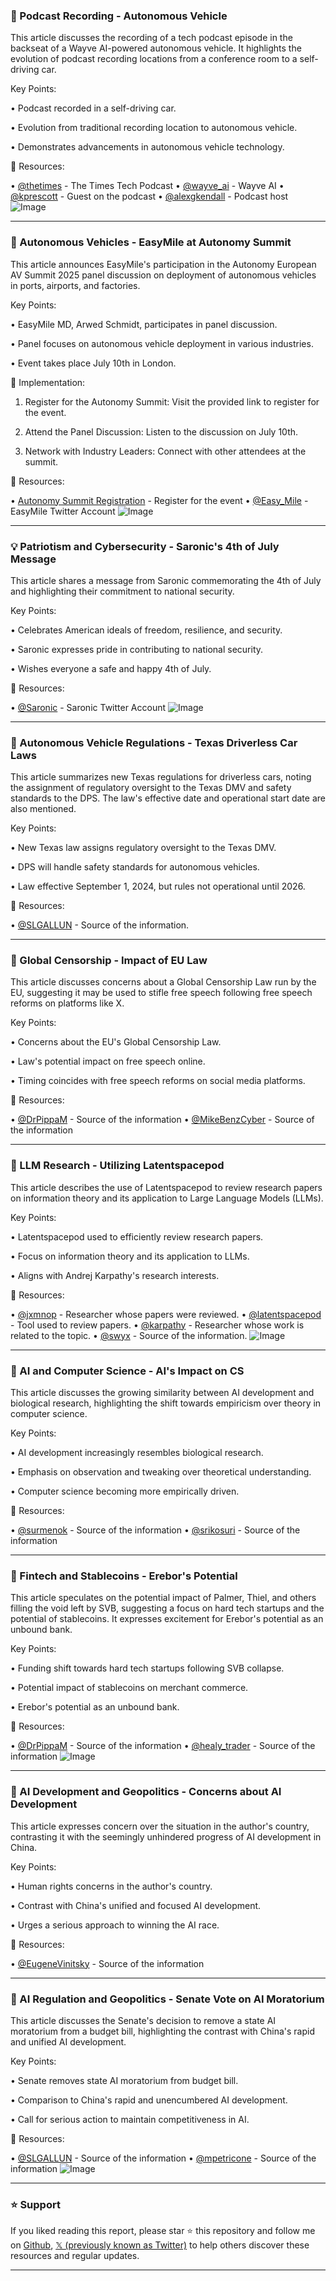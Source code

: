 ### 🤖 Podcast Recording - Autonomous Vehicle

This article discusses the recording of a tech podcast episode in the backseat of a Wayve AI-powered autonomous vehicle.  It highlights the evolution of podcast recording locations from a conference room to a self-driving car.

Key Points:

• Podcast recorded in a self-driving car.


• Evolution from traditional recording location to autonomous vehicle.


• Demonstrates advancements in autonomous vehicle technology.



🔗 Resources:

• [@thetimes](https://x.com/thetimes) - The Times Tech Podcast
• [@wayve_ai](https://x.com/wayve_ai) - Wayve AI
• [@kprescott](https://x.com/kprescott) -  Guest on the podcast
• [@alexgkendall](https://x.com/alexgkendall) - Podcast host
![Image](https://pbs.twimg.com/amplify_video_thumb/1941114601191456769/img/v0bebp3fyxYX9uQP.jpg)


---
### 🚀 Autonomous Vehicles - EasyMile at Autonomy Summit

This article announces EasyMile's participation in the Autonomy European AV Summit 2025 panel discussion on deployment of autonomous vehicles in ports, airports, and factories.

Key Points:

• EasyMile MD, Arwed Schmidt, participates in panel discussion.


• Panel focuses on autonomous vehicle deployment in various industries.


• Event takes place July 10th in London.



🚀 Implementation:

1. Register for the Autonomy Summit: Visit the provided link to register for the event.


2. Attend the Panel Discussion: Listen to the discussion on July 10th.


3. Network with Industry Leaders: Connect with other attendees at the summit.


🔗 Resources:

• [Autonomy Summit Registration](https://autonomy.paris/registration/) - Register for the event
• [@Easy_Mile](https://x.com/Easy_Mile) - EasyMile Twitter Account
![Image](https://pbs.twimg.com/media/GvA40S4WcAE_jhu?format=jpg&name=small)


---
### 💡  Patriotism and Cybersecurity - Saronic's 4th of July Message

This article shares a message from Saronic commemorating the 4th of July and highlighting their commitment to national security.

Key Points:

• Celebrates American ideals of freedom, resilience, and security.


• Saronic expresses pride in contributing to national security.


• Wishes everyone a safe and happy 4th of July.



🔗 Resources:

• [@Saronic](https://x.com/Saronic) - Saronic Twitter Account
![Image](https://pbs.twimg.com/amplify_video_thumb/1941091915895586816/img/eHE6tlxsPWO3efup.jpg)


---
### 🤖 Autonomous Vehicle Regulations - Texas Driverless Car Laws

This article summarizes new Texas regulations for driverless cars, noting the assignment of regulatory oversight to the Texas DMV and safety standards to the DPS.  The law's effective date and operational start date are also mentioned.

Key Points:

• New Texas law assigns regulatory oversight to the Texas DMV.


• DPS will handle safety standards for autonomous vehicles.


• Law effective September 1, 2024, but rules not operational until 2026.



🔗 Resources:

• [@SLGALLUN](https://x.com/SLGALLUN) -  Source of the information.


---
### 🤖 Global Censorship - Impact of EU Law

This article discusses concerns about a Global Censorship Law run by the EU, suggesting it may be used to stifle free speech following free speech reforms on platforms like X.

Key Points:

• Concerns about the EU's Global Censorship Law.


• Law's potential impact on free speech online.


• Timing coincides with free speech reforms on social media platforms.



🔗 Resources:

• [@DrPippaM](https://x.com/DrPippaM) -  Source of the information
• [@MikeBenzCyber](https://x.com/MikeBenzCyber) -  Source of the information

---
### 🚀  LLM Research - Utilizing Latentspacepod

This article describes the use of Latentspacepod to review research papers on information theory and its application to Large Language Models (LLMs).

Key Points:

• Latentspacepod used to efficiently review research papers.


• Focus on information theory and its application to LLMs.


• Aligns with Andrej Karpathy's research interests.


🔗 Resources:

• [@jxmnop](https://x.com/jxmnop) - Researcher whose papers were reviewed.
• [@latentspacepod](https://x.com/latentspacepod) - Tool used to review papers.
• [@karpathy](https://x.com/karpathy) -  Researcher whose work is related to the topic.
• [@swyx](https://x.com/swyx) -  Source of the information.
![Image](https://pbs.twimg.com/media/Gu3iQAnWMAAw9xV?format=jpg&name=small)


---
### 🤖 AI and Computer Science - AI's Impact on CS

This article discusses the growing similarity between AI development and biological research, highlighting the shift towards empiricism over theory in computer science.

Key Points:

• AI development increasingly resembles biological research.


• Emphasis on observation and tweaking over theoretical understanding.


• Computer science becoming more empirically driven.



🔗 Resources:

• [@surmenok](https://x.com/surmenok) - Source of the information
• [@srikosuri](https://x.com/srikosuri) - Source of the information

---
### 🤖 Fintech and Stablecoins - Erebor's Potential

This article speculates on the potential impact of Palmer, Thiel, and others filling the void left by SVB, suggesting a focus on hard tech startups and the potential of stablecoins.  It expresses excitement for Erebor's potential as an unbound bank.

Key Points:

• Funding shift towards hard tech startups following SVB collapse.


• Potential impact of stablecoins on merchant commerce.


• Erebor's potential as an unbound bank.



🔗 Resources:

• [@DrPippaM](https://x.com/DrPippaM) - Source of the information
• [@healy_trader](https://x.com/healy_trader) - Source of the information
![Image](https://pbs.twimg.com/media/Gu3cdXuWQAIXUP1?format=jpg&name=900x900)


---
### 🤖 AI Development and Geopolitics - Concerns about AI Development

This article expresses concern over the situation in the author's country, contrasting it with the seemingly unhindered progress of AI development in China.


Key Points:

• Human rights concerns in the author's country.


• Contrast with China's unified and focused AI development.


• Urges a serious approach to winning the AI race.


🔗 Resources:

• [@EugeneVinitsky](https://x.com/EugeneVinitsky) - Source of the information

---
### 🤖 AI Regulation and Geopolitics - Senate Vote on AI Moratorium

This article discusses the Senate's decision to remove a state AI moratorium from a budget bill, highlighting the contrast with China's rapid and unified AI development.

Key Points:

• Senate removes state AI moratorium from budget bill.


• Comparison to China's rapid and unencumbered AI development.


• Call for serious action to maintain competitiveness in AI.



🔗 Resources:

• [@SLGALLUN](https://x.com/SLGALLUN) - Source of the information
• [@mpetricone](https://x.com/mpetricone) - Source of the information
![Image](https://pbs.twimg.com/media/GuxXhkbXwAAOVXl?format=jpg&name=small)


---

### ⭐️ Support

If you liked reading this report, please star ⭐️ this repository and follow me on [Github](https://github.com/Drix10), [𝕏 (previously known as Twitter)](https://x.com/DRIX_10_) to help others discover these resources and regular updates.

---